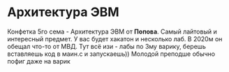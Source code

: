 # Архитектура ЭВМ
Конфетка 5го сема - Архитектура ЭВМ от **Попова**. Самый лайтовый и интересный предмет. У вас будет хакатон и несколько лаб. В 2020м он обещал что-то от МВД.
Тут всё изи - лабы по 3му варику, берешь вставляешь код в маин.с и запускаешь)) Молодой преподше обычно пофиг даже на варик
